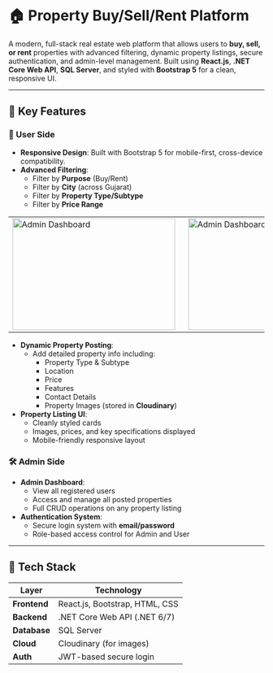 # 🏠 Property Buy/Sell/Rent Platform

A modern, full-stack real estate web platform that allows users to **buy, sell, or rent** properties with advanced filtering, dynamic property listings, secure authentication, and admin-level management. Built using **React.js**, **.NET Core Web API**, **SQL Server**, and styled with **Bootstrap 5** for a clean, responsive UI.

---

## 🔑 Key Features

### 👤 User Side
- **Responsive Design**: Built with Bootstrap 5 for mobile-first, cross-device compatibility.
- **Advanced Filtering**:
  - Filter by **Purpose** (Buy/Rent)
  - Filter by **City** (across Gujarat)
  - Filter by **Property Type/Subtype**
  - Filter by **Price Range**
    
<table>
  <tr>
    <td>
      <img src="https://res.cloudinary.com/dfojntght/image/upload/v1752752352/Screenshot_2025-07-17_170822_horwug.png" 
           alt="Admin Dashboard" 
           width="320" 
           height="220" 
           style="margin-right: 10px;" />
    </td>
    <td>
      <img src="https://res.cloudinary.com/dfojntght/image/upload/v1752752352/Screenshot_2025-07-17_170822_horwug.png" 
           alt="Admin Dashboard" 
           width="320" 
           height="220" 
           style="margin-right: 10px;" />
    </td>
    <td>
      <img src="https://res.cloudinary.com/dfojntght/image/upload/v1752752352/Screenshot_2025-07-17_170822_horwug.png" 
           alt="Admin Dashboard" 
           width="320" 
           height="220" />
    </td>
  </tr>
</table>


- **Dynamic Property Posting**:
  - Add detailed property info including:
    - Property Type & Subtype
    - Location
    - Price
    - Features
    - Contact Details
    - Property Images (stored in **Cloudinary**)
- **Property Listing UI**:
  - Cleanly styled cards
  - Images, prices, and key specifications displayed
  - Mobile-friendly responsive layout

### 🛠️ Admin Side
- **Admin Dashboard**:
  - View all registered users
  - Access and manage all posted properties
  - Full CRUD operations on any property listing
- **Authentication System**:
  - Secure login system with **email/password**
  - Role-based access control for Admin and User

---

## 🧰 Tech Stack

| Layer         | Technology                        |
|---------------|-----------------------------------|
| **Frontend**  | React.js, Bootstrap, HTML, CSS    |
| **Backend**   | .NET Core Web API (.NET 6/7)       |
| **Database**  | SQL Server                        |
| **Cloud**     | Cloudinary (for images) |
| **Auth**      | JWT-based secure login            |


